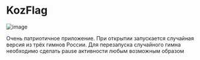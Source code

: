 # KozFlag
![image](https://user-images.githubusercontent.com/32872379/112953276-8e4cf800-9167-11eb-9f9b-bf2b07b2854c.png)

 Очень патриотичное приложение. При открытии запускается случайная версия из трёх гимнов России. Для перезапуска случайного гимна необходимо сделать pause активности любым возможным образом
